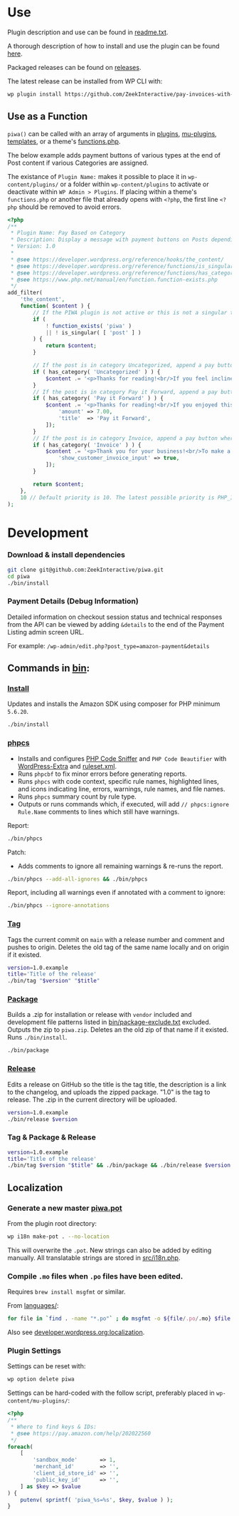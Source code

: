 # Use

Plugin description and use can be found in [readme.txt](readme.txt).

A thorough description of how to install and use the plugin can be found [here](https://zeekinteractive.github.io/pay-invoices-with-amazon-internal/).

Packaged releases can be found on [releases](https://github.com/ZeekInteractive/pay-invoices-with-amazon/releases).

The latest release can be installed from WP CLI with:

```bash
wp plugin install https://github.com/ZeekInteractive/pay-invoices-with-amazon/releases/latest/download/piwa.zip --activate --force
```

## Use as a Function

`piwa()` can be called with an array of arguments in [plugins](https://developer.wordpress.org/plugins/plugin-basics/header-requirements/), [mu-plugins](https://wordpress.org/documentation/article/must-use-plugins/), [templates](https://developer.wordpress.org/themes/basics/template-hierarchy/), or a theme's [functions.php](https://developer.wordpress.org/themes/basics/theme-functions/).

The below example adds payment buttons of various types at the end of Post content if various Categories are assigned.

The existance of `Plugin Name:` makes it possible to place it in `wp-content/plugins/` or a folder within `wp-content/plugins` to activate or deactivate within `WP Admin > Plugins`. If placing within a theme's `functions.php` or another file that already opens with `<?php`, the first line `<?php` should be removed to avoid errors.

```php
<?php
/**
 * Plugin Name: Pay Based on Category
 * Description: Display a message with payment buttons on Posts depending on assigned Category. If all the categories are assigned, all the buttons and messages will be added.
 * Version: 1.0
 *
 * @see https://developer.wordpress.org/reference/hooks/the_content/
 * @see https://developer.wordpress.org/reference/functions/is_singular/
 * @see https://developer.wordpress.org/reference/functions/has_category/
 * @see https://www.php.net/manual/en/function.function-exists.php
 */
add_filter(
	'the_content',
	function( $content ) {
		// If the PIWA plugin is not active or this is not a singular template of the "post" post type, do not modify the content.
		if (
			! function_exists( 'piwa' )
			|| ! is_singular( [ 'post' ] )
		) {
			return $content;
		}

		// If the post is in category Uncategorized, append a pay button where the user specifies the amount.
		if ( has_category( 'Uncategorized' ) ) {
			$content .= '<p>Thanks for reading!<br/>If you feel inclined to contribute, please use the form below.</p>' . piwa();
		}
		// If the post is in category Pay it Forward, append a pay button for $7.00 labeled "Pay it Forward".
		if ( has_category( 'Pay it Forward' ) ) {
			$content .= '<p>Thanks for reading!<br/>If you enjoyed this post, please pay it forward with a small donation:</p>' . piwa([
				'amount' => 7.00,
				'title'  => 'Pay it Forward',
			]);
		}
		// If the post is in category Invoice, append a pay button where the customer inputs an Invoice Number and amount.
		if ( has_category( 'Invoice' ) ) {
			$content .= '<p>Thank you for your business!<br/>To make a payment, please input an amount and the associated invoice number:</p>' . piwa([
				'show_customer_invoice_input' => true,
			]);
		}

		return $content;
	},
	10 // Default priority is 10. The latest possible priority is PHP_INT_MAX. Attaching to a priority lower than 10 may cause other filters, such as wpautop, to add paragraph tags incorrectly.
);
```

# Development

### Download & install dependencies

```bash
git clone git@github.com:ZeekInteractive/piwa.git
cd piwa
./bin/install
```

### Payment Details (Debug Information)

Detailed information on checkout session status and technical responses from the API can be viewed by adding `&details` to the end of the Payment Listing admin screen URL.

For example: `/wp-admin/edit.php?post_type=amazon-payment&details`

## Commands in [bin](bin):

### [Install](bin/install)

Updates and installs the Amazon SDK using composer for PHP minimum `5.6.20`.

```bash
./bin/install
```

### [phpcs](bin/phpcs)

- Installs and configures [PHP Code Sniffer](https://github.com/squizlabs/PHP_CodeSniffer/wiki) and `PHP Code Beautifier` with [WordPress-Extra](https://github.com/WordPress/WordPress-Coding-Standards/blob/develop/WordPress-Extra/ruleset.xml) and [ruleset.xml](ruleset.xml).
- Runs `phpcbf` to fix minor errors before generating reports.
- Runs `phpcs` with code context, specific rule names, highlighted lines, and icons indicating line, errors, warnings, rule names, and file names.
- Runs `phpcs` summary count by rule type.
- Outputs or runs commands which, if executed, will add `// phpcs:ignore Rule.Name` comments to lines which still have warnings.

Report:
```bash
./bin/phpcs
```

Patch:
- Adds comments to ignore all remaining warnings & re-runs the report.
```bash
./bin/phpcs --add-all-ignores && ./bin/phpcs
```

Report, including all warnings even if annotated with a comment to ignore:
```bash
./bin/phpcs --ignore-annotations
```

### [Tag](bin/tag)

Tags the current commit on `main` with a release number and comment and pushes to origin.
Deletes the old tag of the same name locally and on origin if it existed.

```bash
version=1.0.example
title='Title of the release'
./bin/tag "$version" "$title"
```

### [Package](bin/package)

Builds a .zip for installation or release with `vendor` included and development file patterns listed in [bin/package-exclude.txt](bin/package-exclude.txt) excluded. Outputs the zip to `piwa.zip`. Deletes an the old zip of that name if it existed. Runs `./bin/install`.

```bash
./bin/package
```

### [Release](bin/release)

Edits a release on GitHub so the title is the tag title, the description is a link to the changelog, and uploads the zipped package. "1.0" is the tag to release. The .zip in the current directory will be uploaded.

```bash
version=1.0.example
./bin/release $version
```

### Tag & Package & Release

```bash
version=1.0.example
title='Title of the release'
./bin/tag $version "$title" && ./bin/package && ./bin/release $version
```

## Localization

### Generate a new master [piwa.pot](languages/piwa.pot)

From the plugin root directory:

```bash
wp i18n make-pot . --no-location
```

This will overwrite the `.pot`. New strings can also be added by editing manually. All translatable strings are stored in [src/i18n.php](src/i18n.php).

### Compile `.mo` files when `.po` files have been edited.

Requires `brew install msgfmt` or similar.

From [languages/](languages):
```bash
for file in `find . -name "*.po"` ; do msgfmt -o ${file/.po/.mo} $file ; done
```

Also see [developer.wordpress.org:localization](https://developer.wordpress.org/plugins/internationalization/localization/).


### Plugin Settings

Settings can be reset with:

```bash
wp option delete piwa
```

Settings can be hard-coded with the follow script, preferably placed in `wp-content/mu-plugins/`:

```php
<?php
/**
 * Where to find keys & IDs:
 * @see https://pay.amazon.com/help/202022560
 */
foreach(
	[
		'sandbox_mode'       => 1,
		'merchant_id'        => '',
		'client_id_store_id' => '',
		'public_key_id'      => '',
	] as $key => $value
) {
	putenv( sprintf( 'piwa_%s=%s', $key, $value ) );
}
```

